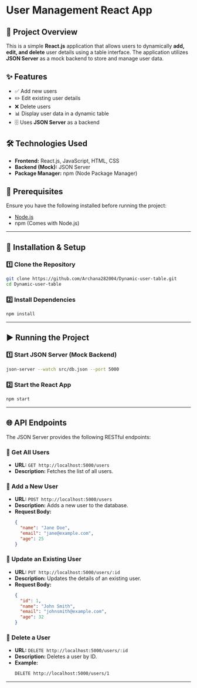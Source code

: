 # User Management React App

## 📌 Project Overview
This is a simple **React.js** application that allows users to dynamically **add, edit, and delete** user details using a table interface. The application utilizes **JSON Server** as a mock backend to store and manage user data.

## ✨ Features
- ✅ Add new users
- ✏️ Edit existing user details
- ❌ Delete users
- 📊 Display user data in a dynamic table
- 🗄️ Uses **JSON Server** as a backend

## 🛠️ Technologies Used
- **Frontend:** React.js, JavaScript, HTML, CSS
- **Backend (Mock):** JSON Server
- **Package Manager:** npm (Node Package Manager)

## 📌 Prerequisites
Ensure you have the following installed before running the project:
- [Node.js](https://nodejs.org/)
- npm (Comes with Node.js)

---

## 🚀 Installation & Setup

### 1️⃣ Clone the Repository
```sh
git clone https://github.com/Archana282004/Dynamic-user-table.git
cd Dynamic-user-table
```

### 2️⃣ Install Dependencies
```sh
npm install
```

---

## ▶️ Running the Project

### 1️⃣ Start JSON Server (Mock Backend)
```sh
json-server --watch src/db.json --port 5000
```

### 2️⃣ Start the React App
```sh
npm start
```

---

## 🌐 API Endpoints
The JSON Server provides the following RESTful endpoints:

### 🔹 Get All Users
- **URL:** `GET http://localhost:5000/users`
- **Description:** Fetches the list of all users.

### 🔹 Add a New User
- **URL:** `POST http://localhost:5000/users`
- **Description:** Adds a new user to the database.
- **Request Body:**
  ```json
  {
    "name": "Jane Doe",
    "email": "jane@example.com",
    "age": 25
  }
  ```

### 🔹 Update an Existing User
- **URL:** `PUT http://localhost:5000/users/:id`
- **Description:** Updates the details of an existing user.
- **Request Body:**
  ```json
  {
    "id": 1,
    "name": "John Smith",
    "email": "johnsmith@example.com",
    "age": 32
  }
  ```

### 🔹 Delete a User
- **URL:** `DELETE http://localhost:5000/users/:id`
- **Description:** Deletes a user by ID.
- **Example:**
  ```sh
  DELETE http://localhost:5000/users/1
  ```

---




